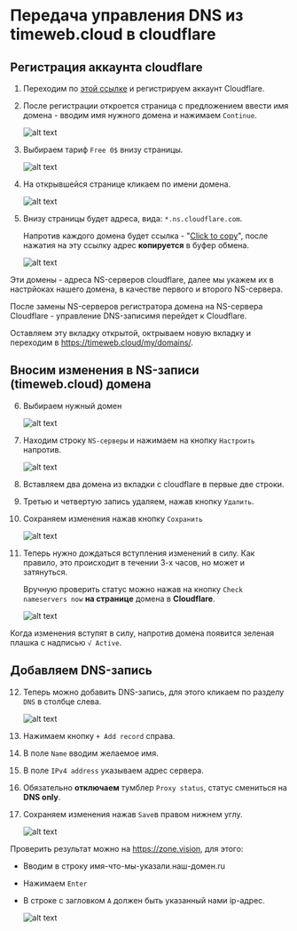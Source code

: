 # Передача управления DNS из timeweb.cloud в cloudflare

## Регистрация аккаунта cloudflare

1. Переходим по [этой ссылке](https://dash.cloudflare.com/sign-up) и регистрируем аккаунт Cloudflare.

2. После регистрации откроется страница с предложением ввести имя домена - вводим имя нужного домена и нажимаем `Continue`.

    ![alt text](assets/timewebcloud-domain-how-to/image-5.png)

3. Выбираем тариф `Free 0$` внизу страницы. 

    ![alt text](assets/timewebcloud-domain-how-to/image-6.png)

4. На открывшейся странице кликаем по имени домена.

    ![alt text](assets/timewebcloud-domain-how-to/image-7.png)

5. Внизу страницы будет адреса, вида: `*.ns.cloudflare.com`.

    Напротив каждого домена будет ссылка - "[Click to copy]()", после нажатия на эту ссылку адрес **копируется** в буфер обмена.

    ![alt text](assets/timewebcloud-domain-how-to/image-8.png)

Эти домены - адреса NS-серверов cloudflare, далее мы укажем их в настрйоках нашего домена, в качестве первого и второго NS-сервера.

После замены NS-серверов регистратора домена на NS-сервера Cloudflare - управление DNS-записимя перейдет к Cloudflare.

Оставляем эту вкладку открытой, октрываем новую вкладку и переходим в https://timeweb.cloud/my/domains/.

## Вносим изменения в NS-записи (timeweb.cloud) домена

6. Выбираем нужный домен

    ![alt text](assets/timewebcloud-domain-how-to/image.png)

7. Находим строку `NS-серверы` и нажимаем на кнопку `Настроить` напротив.

    ![alt text](assets/timewebcloud-domain-how-to/image-4.png)

8. Вставляем два домена из вкладки с cloudflare в первые две строки.

9. Третью и четвертую запись удаляем, нажав кнопку `Удалить`.

10. Сохраняем изменения нажав кнопку `Сохранить`

    ![alt text](assets/timewebcloud-domain-how-to/image-9.png)

11. Теперь нужно дождаться вступления изменений в силу. Как правило, это происходит в течении 3-х часов, но может и затянуться.

    Вручную проверить статус можно нажав на кнопку `Check nameservers now` **на странице** домена в **Cloudflare**.

    ![alt text](assets/timewebcloud-domain-how-to/image-10.png)

Когда изменения вступят в силу, напротив домена появится зеленая плашка с надписью `√ Active`.

## Добавляем DNS-запись

12. Теперь можно добавить DNS-запись, для этого кликаем по разделу `DNS` в столбце слева. 

    ![alt text](assets/timewebcloud-domain-how-to/image-11.png)

13. Нажимаем кнопку `+ Add record` справа.

14. В поле `Name` вводим желаемое имя.

15. В поле `IPv4 address` указываем адрес сервера.

16. Обязательно **отключаем** тумблер `Proxy status`, статус смениться на **DNS only**.

17. Сохраняем изменения нажав `Save`в правом нижнем углу.

    ![alt text](assets/timewebcloud-domain-how-to/image-12.png)

Проверить результат можно на https://zone.vision, для этого:

* Вводим в строку имя-что-мы-указали.наш-домен.ru

* Нажимаем `Enter`

* В строке с загловком `A` должен быть указанный нами ip-адрес.

    ![alt text](assets/timewebcloud-domain-how-to/image-13.png)